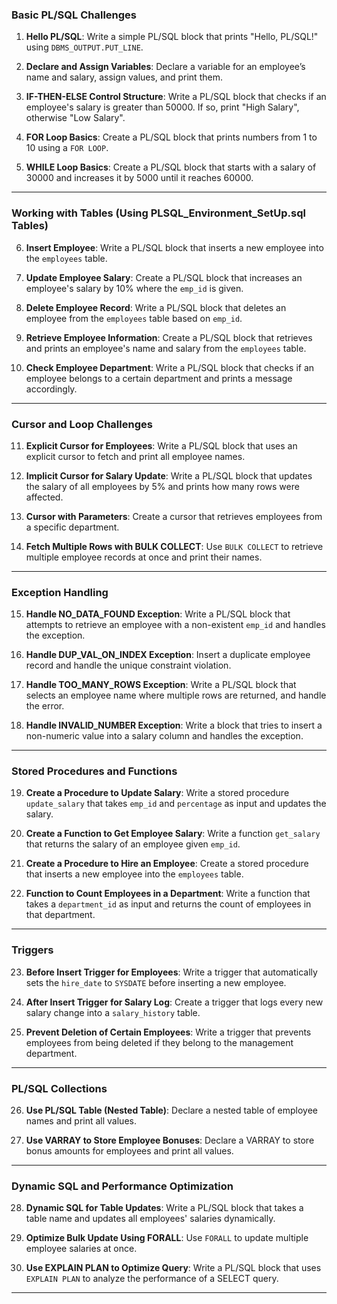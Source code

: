 
### **Basic PL/SQL Challenges**
1. **Hello PL/SQL**: Write a simple PL/SQL block that prints "Hello, PL/SQL!" using `DBMS_OUTPUT.PUT_LINE`.

2. **Declare and Assign Variables**: Declare a variable for an employee’s name and salary, assign values, and print them.

3. **IF-THEN-ELSE Control Structure**: Write a PL/SQL block that checks if an employee's salary is greater than 50000. If so, print "High Salary", otherwise "Low Salary".

4. **FOR Loop Basics**: Create a PL/SQL block that prints numbers from 1 to 10 using a `FOR LOOP`.

5. **WHILE Loop Basics**: Create a PL/SQL block that starts with a salary of 30000 and increases it by 5000 until it reaches 60000.

---

### **Working with Tables (Using PLSQL_Environment_SetUp.sql Tables)**
6. **Insert Employee**: Write a PL/SQL block that inserts a new employee into the `employees` table.

7. **Update Employee Salary**: Create a PL/SQL block that increases an employee's salary by 10% where the `emp_id` is given.

8. **Delete Employee Record**: Write a PL/SQL block that deletes an employee from the `employees` table based on `emp_id`.

9. **Retrieve Employee Information**: Create a PL/SQL block that retrieves and prints an employee's name and salary from the `employees` table.

10. **Check Employee Department**: Write a PL/SQL block that checks if an employee belongs to a certain department and prints a message accordingly.

---

### **Cursor and Loop Challenges**
11. **Explicit Cursor for Employees**: Write a PL/SQL block that uses an explicit cursor to fetch and print all employee names.

12. **Implicit Cursor for Salary Update**: Write a PL/SQL block that updates the salary of all employees by 5% and prints how many rows were affected.

13. **Cursor with Parameters**: Create a cursor that retrieves employees from a specific department.

14. **Fetch Multiple Rows with BULK COLLECT**: Use `BULK COLLECT` to retrieve multiple employee records at once and print their names.

---

### **Exception Handling**
15. **Handle NO_DATA_FOUND Exception**: Write a PL/SQL block that attempts to retrieve an employee with a non-existent `emp_id` and handles the exception.

16. **Handle DUP_VAL_ON_INDEX Exception**: Insert a duplicate employee record and handle the unique constraint violation.

17. **Handle TOO_MANY_ROWS Exception**: Write a PL/SQL block that selects an employee name where multiple rows are returned, and handle the error.

18. **Handle INVALID_NUMBER Exception**: Write a block that tries to insert a non-numeric value into a salary column and handles the exception.

---

### **Stored Procedures and Functions**
19. **Create a Procedure to Update Salary**: Write a stored procedure `update_salary` that takes `emp_id` and `percentage` as input and updates the salary.

20. **Create a Function to Get Employee Salary**: Write a function `get_salary` that returns the salary of an employee given `emp_id`.

21. **Create a Procedure to Hire an Employee**: Create a stored procedure that inserts a new employee into the `employees` table.

22. **Function to Count Employees in a Department**: Write a function that takes a `department_id` as input and returns the count of employees in that department.

---

### **Triggers**
23. **Before Insert Trigger for Employees**: Write a trigger that automatically sets the `hire_date` to `SYSDATE` before inserting a new employee.

24. **After Insert Trigger for Salary Log**: Create a trigger that logs every new salary change into a `salary_history` table.

25. **Prevent Deletion of Certain Employees**: Write a trigger that prevents employees from being deleted if they belong to the management department.

---

### **PL/SQL Collections**
26. **Use PL/SQL Table (Nested Table)**: Declare a nested table of employee names and print all values.

27. **Use VARRAY to Store Employee Bonuses**: Declare a VARRAY to store bonus amounts for employees and print all values.

---

### **Dynamic SQL and Performance Optimization**
28. **Dynamic SQL for Table Updates**: Write a PL/SQL block that takes a table name and updates all employees' salaries dynamically.

29. **Optimize Bulk Update Using FORALL**: Use `FORALL` to update multiple employee salaries at once.

30. **Use EXPLAIN PLAN to Optimize Query**: Write a PL/SQL block that uses `EXPLAIN PLAN` to analyze the performance of a SELECT query.

---
